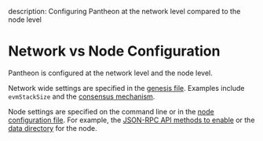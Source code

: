 description: Configuring Pantheon at the network level compared to the node level 
<!--- END of page meta data -->

# Network vs Node Configuration 

Pantheon is configured at the network level and the node level. 

Network wide settings are specified in the [genesis file](../Reference/Config-Items.md).  Examples include `evmStackSize` and the 
[consensus mechanism](Consensus-Protocols/Overview-Consensus.md). 

Node settings are specified on the command line or in the [node configuration file](../HowTo/Configure-Pantheon/Using-Configuration-File.md). 
For example, the [JSON-RPC API methods to enable](../Reference/Pantheon-API-Methods.md) or the 
[data directory](../Reference/Pantheon-CLI/Pantheon-CLI-Syntax.md#data-path) for the node. 